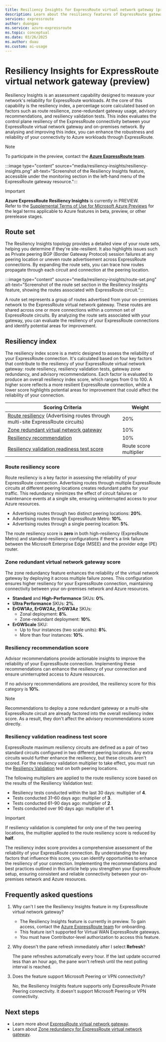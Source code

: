 ```yaml
---
title: Resiliency Insights for ExpressRoute virtual network gateway (preview)
description: Learn about the resiliency features of ExpressRoute gateway and how they can help you maintain connectivity to your on-premises network.
services: expressroute
author: duongau
ms.service: azure-expressroute
ms.topic: conceptual
ms.date: 03/26/2025
ms.author: duau
ms.custom: ai-usage
---
```


# Resiliency Insights for ExpressRoute virtual network gateway (preview)

Resiliency Insights is an assessment capability designed to measure your network's reliability for ExpressRoute workloads. At the core of this capability is the resiliency index, a percentage score calculated based on factors such as route resilience, zone-redundant gateway usage, advisory recommendations, and resiliency validation tests. This index evaluates the control plane resiliency of the ExpressRoute connectivity between your ExpressRoute virtual network gateway and on-premises network. By analysing and improving this index, you can enhance the robustness and reliability of your connectivity to Azure workloads through ExpressRoute.

> [!NOTE]
> To participate in the preview, contact the [**Azure ExpressRoute team**](mailto:exr-resiliency@microsoft.com).

:::image type="content" source="media/resiliency-insights/resiliency-insights.png" alt-text="Screenshot of the Resiliency Insights feature, accessible under the monitoring section in the left-hand menu of the ExpressRoute gateway resource.":::

> [!IMPORTANT]
> **Azure ExpressRoute Resiliency Insights** is currently in PREVIEW.  
> Refer to the [Supplemental Terms of Use for Microsoft Azure Previews](https://azure.microsoft.com/support/legal/preview-supplemental-terms/) for the legal terms applicable to Azure features in beta, preview, or other prerelease stages.

## Route set

The Resiliency Insights topology provides a detailed view of your route sets, helping you determine if they're site-resilient. It also highlights issues such as Private peering BGP (Border Gateway Protocol) session failures at any peering location or uneven route advertisement across ExpressRoute connections. By expanding the route sets, you can trace how routes propagate through each circuit and connection at the peering location.

:::image type="content" source="media/resiliency-insights/route-set.png" alt-text="Screenshot of the route set section in the Resiliency Insights feature, showing the routes associated with ExpressRoute circuit.":::

A route set represents a group of routes advertised from your on-premises network to the ExpressRoute virtual network gateway. These routes are shared across one or more connections within a common set of ExpressRoute circuits. By analyzing the route sets associated with your gateway, you can evaluate the resiliency of your ExpressRoute connections and identify potential areas for improvement.

## Resiliency index

The resiliency index score is a metric designed to assess the reliability of your ExpressRoute connection. It's calculated based on four key factors that contribute to the resiliency of your ExpressRoute virtual network gateway: route resiliency, resiliency validation tests, gateway zone redundancy, and advisory recommendations. Each factor is evaluated to produce an overall resiliency index score, which ranges from 0 to 100. A higher score reflects a more resilient ExpressRoute connection, while a lower score highlights potential areas for improvement that could affect the reliability of your connection.

| Scoring Criteria | Weight |
|-------------------|--------|
| [Route resiliency](#route) (Advertising routes through multi-site ExpressRoute circuits) | 20% |
| [Zone redundant virtual network gateway](#redundancy) | 10% |
| [Resiliency recommendation](#recommendation) | 10% |
| [Resiliency validation readiness test score](#readiness) | Route score multiplier |

### <a name="route"></a> Route resiliency score

Route resiliency is a key factor in assessing the reliability of your ExpressRoute connection. Advertising routes through multiple ExpressRoute circuits at different peering locations creates redundant paths for your traffic. This redundancy minimizes the effect of circuit failures or maintenance events at a single site, ensuring uninterrupted access to your Azure resources.

- Advertising routes through two distinct peering locations: **20%**.
- Advertising routes through ExpressRoute Metro: **10%**.
- Advertising routes through a single peering location: **5%**.

The route resiliency score is **zero** in both high-resiliency (ExpresRoute Metro) and standard-resiliency configurations if there's a link failure between the Microsoft Enterprise Edge (MSEE) and the provider edge (PE) router.

### <a name="redundancy"></a> Zone redundant virtual network gateway score

The zone redundancy feature enhances the reliability of the virtual network gateway by deploying it across multiple failure zones. This configuration ensures higher resiliency for your ExpressRoute connection, maintaining connectivity between your on-premises network and Azure resources.

- **Standard** and **High-Performance** SKUs:  **0%**.
- **Ultra Performance** SKUs: **2%**.
- **ErGW1Az, ErGW2Az, ErGW3Az** SKUs:
    - Zonal deployment: **8%**.
    - Zone-redundant deployment: **10%**.
- **ErGWScale** SKU:
    - Up to four instances (two scale units): **8%**.
    - More than four instances: **10%**.

### <a name="recommendation"></a> Resiliency recommendation score

Advisor recommendations provide actionable insights to improve the reliability of your ExpressRoute connection. Implementing these recommendations can enhance the resiliency of your connection and ensure uninterrupted access to Azure resources.

If no advisory recommendations are provided, the resiliency score for this category is **10%**.

> [!NOTE]
> Recommendations to deploy a zone redundant gateway or a multi-site ExpressRoute circuit are already factored into the overall resiliency index score. As a result, they don't affect the advisory recommendations score directly.

### <a name = "readiness"></a> Resiliency validation readiness test score

ExpressRoute maximum resiliency circuits are defined as a pair of two standard circuits configured in two different peering locations. Any extra circuits would further enhance the resiliency, but these circuits aren't scored. For the resiliency validation multiplier to take effect, you must run the [Resiliency Validation](resiliency-validation.md) test on both peering locations. 

The following multipliers are applied to the route resiliency score based on the results of the Resiliency Validation test:

- Resiliency tests conducted within the last 30 days: multiplier of **4**.
- Tests conducted 31–60 days ago: multiplier of **3**.
- Tests conducted 61–90 days ago: multiplier of **2**.
- Tests conducted over 90 days ago: multiplier of **1**.

> [!IMPORTANT]
> If resiliency validation is completed for only one of the two peering locations, the multiplier applied to the route resiliency score is reduced by **half**.

The resiliency index score provides a comprehensive assessment of the reliability of your ExpressRoute connection. By understanding the key factors that influence this score, you can identify opportunities to enhance the resiliency of your connection. Implementing the recommendations and best practices outlined in this article help you strengthen your ExpressRoute setup, ensuring consistent and reliable connectivity between your on-premises network and Azure resources.

## Frequently asked questions

1. Why can't I see the Resiliency Insights feature in my ExpressRoute virtual network gateway?

    - The Resiliency Insights feature is currently in preview. To gain access, contact the [Azure ExpressRoute team](mailto:exR-Resiliency@microsoft.com) for onboarding.
    - This feature isn't supported for Virtual WAN ExpressRoute gateways.
    - You must have Contributor-level authorization to access this feature.

1. Why doesn't the pane refresh immediately after I select **Refresh**?

    The pane refreshes automatically every hour. If the last update occurred less than an hour ago, the pane won't refresh until the next polling interval is reached.

1. Does the feature support Microsoft Peering or VPN connectivity?

    No, the Resiliency Insights feature supports only ExpressRoute Private Peering connectivity. It doesn't support Microsoft Peering or VPN connectivity.

## Next steps

- Learn more about [ExpressRoute virtual network gateway](expressroute-about-virtual-network-gateways.md).
- Learn about [Zone redundancy for ExpressRoute virtual network gateway](../vpn-gateway/about-zone-redundant-vnet-gateways.md?toc=%2Fazure%2Fexpressroute%2Ftoc.json).
